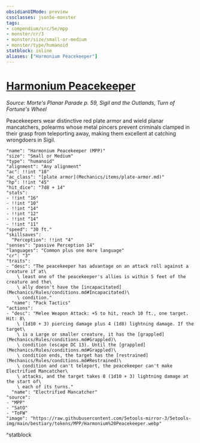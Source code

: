 ```yaml
---
obsidianUIMode: preview
cssclasses: json5e-monster
tags:
- compendium/src/5e/mpp
- monster/cr/3
- monster/size/small-or-medium
- monster/type/humanoid
statblock: inline
aliases: ["Harmonium Peacekeeper"]
---
```

# [Harmonium Peacekeeper](Mechanics\bestiary\humanoid/harmonium-peacekeeper-mpp.md)
*Source: Morte's Planar Parade p. 59, Sigil and the Outlands, Turn of Fortune's Wheel*  

Peacekeepers wear distinctive red plate armor and wield planar mancatchers, polearms whose metal pincers prevent criminals clamped in their grasp from teleporting away, making them excellent at catching wrongdoers in Sigil.

```statblock
"name": "Harmonium Peacekeeper (MPP)"
"size": "Small or Medium"
"type": "humanoid"
"alignment": "Any alignment"
"ac": !!int "18"
"ac_class": "[plate armor](Mechanics/items/plate-armor.md)"
"hp": !!int "45"
"hit_dice": "7d8 + 14"
"stats":
- !!int "16"
- !!int "10"
- !!int "14"
- !!int "12"
- !!int "14"
- !!int "11"
"speed": "30 ft."
"skillsaves":
  "Perception": !!int "4"
"senses": "passive Perception 14"
"languages": "Common plus one more language"
"cr": "3"
"traits":
- "desc": "The peacekeeper has advantage on an attack roll against a creature if at\
    \ least one of the peacekeeper's allies is within 5 feet of the creature and the\
    \ ally doesn't have the [incapacitated](Mechanics/Rules/conditions.md#Incapacitated)\
    \ condition."
  "name": "Pack Tactics"
"actions":
- "desc": "Melee Weapon Attack: +5 to hit, reach 10 ft., one target. Hit: 8\
    \ (1d10 + 3) piercing damage plus 4 (1d8) lightning damage. If the target\
    \ is a Large or smaller creature, it has the [grappled](Mechanics/Rules/conditions.md#Grappled)\
    \ condition (escape DC 13). Until the [grappled](Mechanics/Rules/conditions.md#Grappled)\
    \ condition ends, the target has the [restrained](Mechanics/Rules/conditions.md#Restrained)\
    \ condition and can't teleport, the peacekeeper can't make Electrified Mancatcher\
    \ attacks, and the target takes 8 (1d10 + 3) lightning damage at the start of\
    \ each of its turns."
  "name": "Electrified Mancatcher"
"source":
- "MPP"
- "SatO"
- "ToFW"
"image": "https://raw.githubusercontent.com/5etools-mirror-3/5etools-img/main/bestiary/tokens/MPP/Harmonium%20Peacekeeper.webp"
```
^statblock